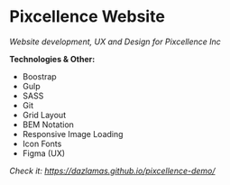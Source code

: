# Pixcellence Website

*Website development, UX and Design for Pixcellence Inc*

**Technologies & Other:**
- Boostrap
- Gulp
- SASS
- Git
- Grid Layout
- BEM Notation
- Responsive Image Loading
- Icon Fonts
- Figma (UX)

*Check it: https://dazlamas.github.io/pixcellence-demo/*
